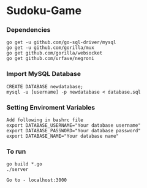 # Sudoku-Game

### Dependencies
```
go get -u github.com/go-sql-driver/mysql
go get -u github.com/gorilla/mux
go get github.com/gorilla/websocket
go get github.com/urfave/negroni
```

### Import MySQL Database
```
CREATE DATABASE newdatabase;
mysql -u [username] -p newdatabase < database.sql
```
### Setting Enviroment Variables

```
Add following in bashrc file
export DATABASE_USERNAME="Your database username"
export DATABASE_PASSWORD="Your database password"
export DATABASE_NAME="Your database name"
```

### To run
```
go build *.go
./server

Go to - localhost:3000
```
